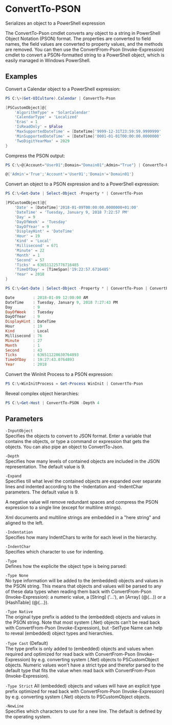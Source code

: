 # ConvertTo-PSON
Serializes an object to a PowerShell expression

The ConvertTo-Pson cmdlet converts any object to a string in PowerShell Object
Notation (PSON) format. The properties are converted to field names, the field
values are converted to property values, and the methods are removed.
You can then use the ConvertFrom-Pson (Invoke-Expression) cmdlet to convert a
PSON-formatted string to a PowerShell object, which is easily managed in
Windows PowerShell.

## Examples

Convert a Calendar object to a PowerShell expression:

```powershell
PS C:\>(Get-UICulture).Calendar | ConvertTo-Pson

[PSCustomObject]@{
	'AlgorithmType' = 'SolarCalendar'
	'CalendarType' = 'Localized'
	'Eras' = 1
	'IsReadOnly' = $False
	'MaxSupportedDateTime' = [DateTime]'9999-12-31T23:59:59.9999999'
	'MinSupportedDateTime' = [DateTime]'0001-01-01T00:00:00.0000000'
	'TwoDigitYearMax' = 2029
}
```
Compress the PSON output:

```powershell
PS C:\>@{Account="User01";Domain="Domain01";Admin="True"} | ConvertTo-Pson -Expand -1	

@{'Admin'='True';'Account'='User01';'Domain'='Domain01'}
```

Convert an object to a PSON expression and to a PowerShell expression:

```powershell
PS C:\>Get-Date | Select-Object -Property * | ConvertTo-Pson

[PSCustomObject]@{
	'Date' = [DateTime]'2018-01-09T00:00:00.0000000+01:00'
	'DateTime' = 'Tuesday, January 9, 2018 7:22:57 PM'
	'Day' = 9
	'DayOfWeek' = 'Tuesday'
	'DayOfYear' = 9
	'DisplayHint' = 'DateTime'
	'Hour' = 19
	'Kind' = 'Local'
	'Millisecond' = 671
	'Minute' = 22
	'Month' = 1
	'Second' = 57
	'Ticks' = 636511225776716485
	'TimeOfDay' = [TimeSpan]'19:22:57.6716485'
	'Year' = 2018
}

PS C:\>Get-Date | Select-Object -Property * | ConvertTo-Pson | ConvertFrom-Pson

Date        : 2018-01-09 12:00:00 AM
DateTime    : Tuesday, January 9, 2018 7:27:43 PM
Day         : 9
DayOfWeek   : Tuesday
DayOfYear   : 9
DisplayHint : DateTime
Hour        : 19
Kind        : Local
Millisecond : 76
Minute      : 27
Month       : 1
Second      : 43
Ticks       : 636511228630764893
TimeOfDay   : 19:27:43.0764893
Year        : 2018
```

Convert the WinInit Process to a PSON expression:

```powershell
PS C:\>WinInitProcess = Get-Process WinInit | ConvertTo-Pson
```
Reveal complex object hierarchies:

```powershell
PS C:\>Get-Host | ConvertTo-PSON -Depth 4
```

## Parameters 

`-InputObject`  
Specifies the objects to convert to JSON format. Enter a variable that contains
the objects, or type a command or expression that gets the objects. You can also
pipe an object to ConvertTo-Json.

`-Depth`  
Specifies how many levels of contained objects are included in the JSON
representation. The default value is 9.

`-Expand`  
Specifies till what level the contained objects are expanded over separate lines
and indented according to the -Indentation and -IndentChar parameters.
The default value is 9.

A negative value will remove redundant spaces and compress the PSON expression to
a single line (except for multiline strings).

Xml documents and multiline strings are embedded in a "here string" and aligned
to the left.

`-Indentation`  
Specifies how many IndentChars to write for each level in the hierarchy.

`-IndentChar`  
Specifies which character to use for indenting.

`-Type`  
Defines how the explicite the object type is being parsed:

`-Type None`  
No type information will be added to the (embedded) objects and values in
the PSON string. This means that objects and values will be parsed to any
of these data types when reading them back with ConvertFrom-Pson
(Invoke-Expression): a numeric value, a [String] ('...'), an [Array] 
(@(...)) or a [HashTable] (@{...}).

`-Type Native`  
The original type prefix is added to the (embedded) objects and values in
the PSON string. Note that most system (.Net) objects can’t be read back
with ConvertFrom-Pson (Invoke-Expression), but -SetType Name can help to
reveal (embedded) object types and hierarchies.

`-Type Cast` (Default)  
The type prefix is only added to (embedded) objects and values when required
and optimized for read back with ConvertFrom-Pson (Invoke-Expression) by e.g.
converting system (.Net) objects to PSCustomObject objects. Numeric values
won't have a strict type and therefor parsed to the default type that fits
the value when read back with ConvertFrom-Pson (Invoke-Expression).

`-Type Strict`
All (embedded) objects and values will have an explicit type prefix optimized
for read back with ConvertFrom-Pson (Invoke-Expression) by e.g. converting
system (.Net) objects to PSCustomObject objects.

`-NewLine`  
Specifies which characters to use for a new line. The default is defined by
the operating system.

